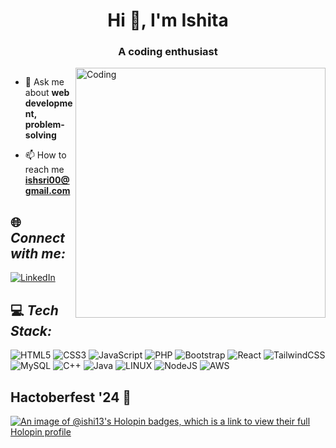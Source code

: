 <h1 align="center">Hi 👋, I'm Ishita</h1>
<h3 align="center">A coding enthusiast </h3>
<img align="right" alt="Coding" width="400" src="https://mir-s3-cdn-cf.behance.net/project_modules/max_1200/1599d7107019725.5f9d3c7bae636.gif">


<p align="left"> <a href="https://twitter.com/" target="blank"><img src="https://img.shields.io/twitter/follow/?logo=twitter&style=for-the-badge" alt="" /></a> </p>

- 💬 Ask me about **web development, problem-solving**

- 📫 How to reach me **ishsri00@gmail.com**

## 🌐 _Connect with me:_

 [![LinkedIn](https://img.shields.io/badge/Linkedin-%231572B6.svg?style=for-the-badge&logo=Linkedin&logoColor=white)](https://www.linkedin.com/in/ishita-srivastava-0a43ab257/) 


## 💻 _Tech Stack:_

 ![HTML5](https://img.shields.io/badge/html5-%23E34F26.svg?style=for-the-badge&logo=html5&logoColor=white) ![CSS3](https://img.shields.io/badge/css3-%231572B6.svg?style=for-the-badge&logo=css3&logoColor=white) ![JavaScript](https://img.shields.io/badge/javascript-%23323330.svg?style=for-the-badge&logo=javascript&logoColor=%23F7DF1E) ![PHP](https://img.shields.io/badge/php-%23777BB4.svg?style=for-the-badge&logo=php&logoColor=white) ![Bootstrap](https://img.shields.io/badge/bootstrap-%23563D7C.svg?style=for-the-badge&logo=bootstrap&logoColor=white) ![React](https://img.shields.io/badge/react-%2320232a.svg?style=for-the-badge&logo=react&logoColor=%2361DAFB) ![TailwindCSS](https://img.shields.io/badge/tailwindcss-%2338B2AC.svg?style=for-the-badge&logo=tailwind-css&logoColor=white)  ![MySQL](https://img.shields.io/badge/mysql-%2300f.svg?style=for-the-badge&logo=mysql&logoColor=white) ![C++](https://img.shields.io/badge/C++-%2310f.svg?style=for-the-badge&logo=Cplusplus&logoColor=white) ![Java](https://img.shields.io/badge/Java-%8310f.svg?style=for-the-badge&logo=java&logoColor=white) ![LINUX](https://img.shields.io/badge/Linux-FCC624?style=for-the-badge&logo=linux&logoColor=black) ![NodeJS](https://img.shields.io/badge/node.js-6DA55F?style=for-the-badge&logo=node.js&logoColor=white) ![AWS](https://img.shields.io/badge/AWS-%23FF9900.svg?style=for-the-badge&logo=amazon-aws&logoColor=white)

## Hactoberfest '24 👀
[![An image of @ishi13's Holopin badges, which is a link to view their full Holopin profile](https://holopin.me/ishi13)](https://holopin.io/@ishi13)

<!-- <p><img align="left" src="https://github-readme-stats.vercel.app/api/top-langs?username=nzitta&show_icons=true&locale=en&layout=compact" alt="nzitta" /></p>

<p>&nbsp;<img align="center" src="https://github-readme-stats.vercel.app/api?username=nzitta&show_icons=true&locale=en" alt="nzitta" /></p>

<p><img align="center" src="https://github-readme-streak-stats.herokuapp.com/?user=nzitta&" alt="nzitta" /></p>
